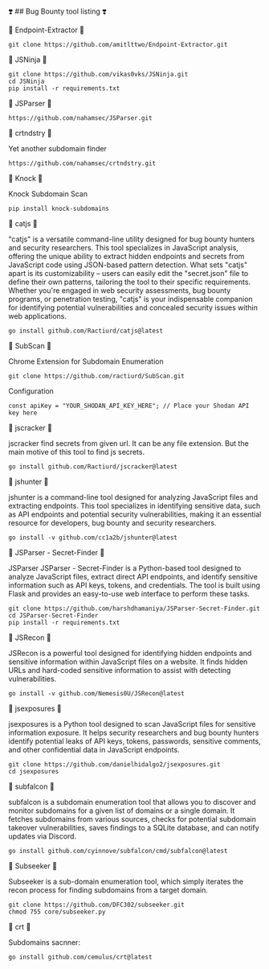 ❣️   ## Bug Bounty tool listing ❣️


🎯 Endpoint-Extractor 🎯

```
git clone https://github.com/amitlttwo/Endpoint-Extractor.git

```

🎯 JSNinja 🎯

```
git clone https://github.com/vikas0vks/JSNinja.git
cd JSNinja
pip install -r requirements.txt
```

🎯 JSParser 🎯 

```
https://github.com/nahamsec/JSParser.git
```

🎯 crtndstry 🎯 

Yet another subdomain finder

```
https://github.com/nahamsec/crtndstry.git
```

🎯 Knock 🎯 

Knock Subdomain Scan

```
pip install knock-subdomains

```

🎯 catjs 🎯 

"catjs" is a versatile command-line utility designed for bug bounty hunters and security researchers. This tool specializes in JavaScript analysis, offering the unique ability to extract hidden endpoints and secrets from JavaScript code using JSON-based pattern detection. What sets "catjs" apart is its customizability – users can easily edit the "secret.json" file to define their own patterns, tailoring the tool to their specific requirements. Whether you're engaged in web security assessments, bug bounty programs, or penetration testing, "catjs" is your indispensable companion for identifying potential vulnerabilities and concealed security issues within web applications.
```
go install github.com/Ractiurd/catjs@latest

```

🎯 SubScan 🎯 

Chrome Extension for Subdomain Enumeration

```
git clone https://github.com/ractiurd/SubScan.git

```
Configuration
```
const apiKey = "YOUR_SHODAN_API_KEY_HERE"; // Place your Shodan API key here
```

🎯 jscracker 🎯 

jscracker find secrets from given url. It can be any file extension. But the main motive of this tool to find js secrets.
```
go install github.com/Ractiurd/jscracker@latest
```

🎯 jshunter 🎯 

jshunter is a command-line tool designed for analyzing JavaScript files and extracting endpoints. This tool specializes in identifying sensitive data, such as API endpoints and potential security vulnerabilities, making it an essential resource for developers, bug bounty and security researchers.
```
go install -v github.com/cc1a2b/jshunter@latest

```

🎯 JSParser - Secret-Finder 🎯 

JSParser JSParser - Secret-Finder is a Python-based tool designed to analyze JavaScript files, extract direct API endpoints, and identify sensitive information such as API keys, tokens, and credentials. The tool is built using Flask and provides an easy-to-use web interface to perform these tasks.

```
git clone https://github.com/harshdhamaniya/JSParser-Secret-Finder.git
cd JSParser-Secret-Finder
pip install -r requirements.txt
```

🎯 JSRecon 🎯 

JSRecon is a powerful tool designed for identifying hidden endpoints and sensitive information within JavaScript files on a website. It finds hidden URLs and hard-coded sensitive information to assist with detecting vulnerabilities.

```
go install -v github.com/Nemesis0U/JSRecon@latest
```

🎯 jsexposures 🎯 

jsexposures is a Python tool designed to scan JavaScript files for sensitive information exposure. It helps security researchers and bug bounty hunters identify potential leaks of API keys, tokens, passwords, sensitive comments, and other confidential data in JavaScript endpoints.

```
git clone https://github.com/danielhidalgo2/jsexposures.git
cd jsexposures
```

🎯 subfalcon 🎯 

subfalcon is a subdomain enumeration tool that allows you to discover and monitor subdomains for a given list of domains or a single domain. It fetches subdomains from various sources, checks for potential subdomain takeover vulnerabilities, saves findings to a SQLite database, and can notify updates via Discord.
```
go install github.com/cyinnove/subfalcon/cmd/subfalcon@latest
```

🎯 Subseeker 🎯 

Subseeker is a sub-domain enumeration tool, which simply iterates the recon process for finding subdomains from a target domain.
```
git clone https://github.com/DFC302/subseeker.git
chmod 755 core/subseeker.py
```

🎯 crt 🎯 

Subdomains sacnner:
```
go install github.com/cemulus/crt@latest
```











